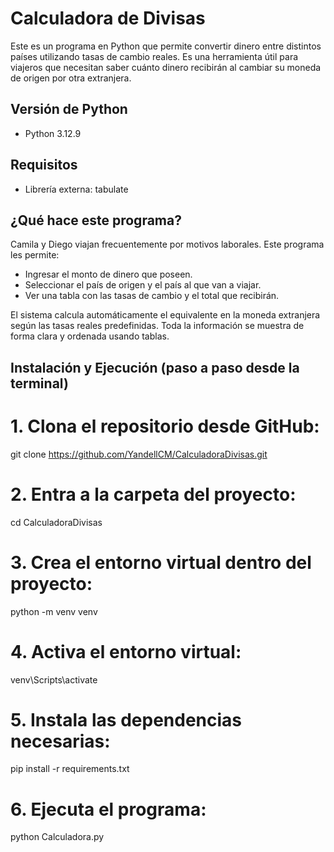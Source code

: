 # Calculadora de Divisas

Este es un programa en Python que permite convertir dinero entre distintos países utilizando tasas de cambio reales. Es una herramienta útil para viajeros que necesitan saber cuánto dinero recibirán al cambiar su moneda de origen por otra extranjera.

## Versión de Python

- Python 3.12.9

## Requisitos

- Librería externa: tabulate

## ¿Qué hace este programa?

Camila y Diego viajan frecuentemente por motivos laborales. Este programa les permite:

- Ingresar el monto de dinero que poseen.
- Seleccionar el país de origen y el país al que van a viajar.
- Ver una tabla con las tasas de cambio y el total que recibirán.

El sistema calcula automáticamente el equivalente en la moneda extranjera según las tasas reales predefinidas. Toda la información se muestra de forma clara y ordenada usando tablas.

## Instalación y Ejecución (paso a paso desde la terminal)

# 1. Clona el repositorio desde GitHub:
git clone https://github.com/YandellCM/CalculadoraDivisas.git

# 2. Entra a la carpeta del proyecto:
cd CalculadoraDivisas

# 3. Crea el entorno virtual dentro del proyecto:
python -m venv venv

# 4. Activa el entorno virtual:
venv\Scripts\activate

# 5. Instala las dependencias necesarias:
pip install -r requirements.txt

# 6. Ejecuta el programa:
python Calculadora.py
